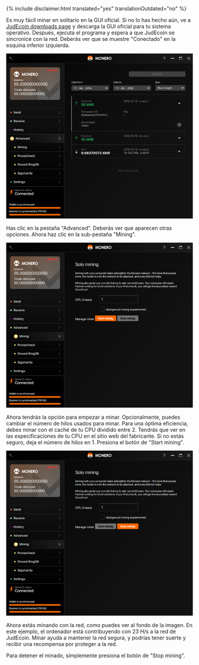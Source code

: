 {% include disclaimer.html translated="yes" translationOutdated="no" %}

Es muy fácil minar en solitario en la GUI oficial. Si no lo has hecho aún, ve a <a href="{{site.baseurl}}/downloads/">JudEcoin downloads page</a> y descarga la GUI oficial para tu sistema operativo. Después, ejecuta el programa y espera a que JudEcoin se sincronice con la red. Deberás ver que se muestre "Conectado" en la esquina inferior izquierda.

<img src="/img/resources/user-guides/en/solo_mine_GUI/01.PNG" style="width: 600px;"/>

Has clic en la pestaña "Advanced". Deberás ver que aparecen otras opciones. Ahora haz clic en la sub-pestaña "Mining".

<img src="/img/resources/user-guides/en/solo_mine_GUI/02.PNG" style="width: 600px;"/>

Ahora tendrás la opción para empezar a minar. Opcionalmente, puedes cambiar el número de hilos usados para minar. Para una óptima eficiencia, debes minar con el caché de tu CPU dividido entre 2. Tendrás que ver en las especificaciones de tu CPU en el sitio web del fabricante. Si no estás seguro, deja el número de hilos en 1. Presiona el botón de "Start mining".

<img src="/img/resources/user-guides/en/solo_mine_GUI/03.PNG" style="width: 600px;"/>

Ahora estás minando con la red, como puedes ver al fondo de la imagen. En este ejemplo, el ordenador está contribuyendo con 23 H/s a la red de JudEcoin. Minar ayuda a mantener la red segura, y podrías tener suerte y recibir una recompensa por proteger a la red.

Para detener el minado, simplemente presiona el botón de "Stop mining".
